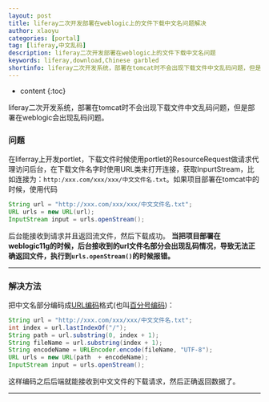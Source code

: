 ```yaml
---
layout: post
title: liferay二次开发部署在weblogic上的文件下载中文名问题解决
author: xlaoyu
categories: [portal]
tag: [liferay,中文乱码]
description: liferay二次开发部署在weblogic上的文件下载中文名问题
keywords: liferay,download,Chinese garbled
shortinfo: liferay二次开发系统，部署在tomcat时不会出现下载文件中文乱码问题，但是部署在weblogic会出现乱码问题。
---
```


* content
{:toc}

liferay二次开发系统，部署在tomcat时不会出现下载文件中文乱码问题，但是部署在weblogic会出现乱码问题。



### 问题
在liferray上开发portlet，下载文件时候使用portlet的ResourceRequest做请求代理访问后台，在下载文件名字时使用URL类来打开连接，获取InpurtStream，比如连接为：`http:/xxx.com/xxx/xxx/中文文件名.txt`。如果项目部署在tomcat中的时候，使用代码

```java
String url = "http://xxx.com/xxx/xxx/中文文件名.txt";
URL urls = new URL(url);
InputStream input = urls.openStream();
```

后台能接收到请求并且返回流文件，然后下载成功。
**当把项目部署在weblogic11g的时候，后台接收到的url文件名部分会出现乱码情况，导致无法正确返回文件，执行到`urls.openStream()`的时候报错。**

---------

### 解决方法

把中文名部分编码成[URL编码][1]格式(也叫[百分号编码][1])：

```java
String url = "http://xxx.com/xxx/xxx/中文文件名.txt";
int index = url.lastIndexOf("/");
String path = url.substring(0, index + 1);
String fileName = url.substring(index + 1);
String encodeName = URLEncoder.encode(fileName, "UTF-8");
URL urls = new URL(path  + encodeName);
InputStream input = urls.openStream();
```

这样编码之后后端就能接收到中文文件的下载请求，然后正确返回数据了。

--------
[1]: http://baike.baidu.com/view/204662.htm